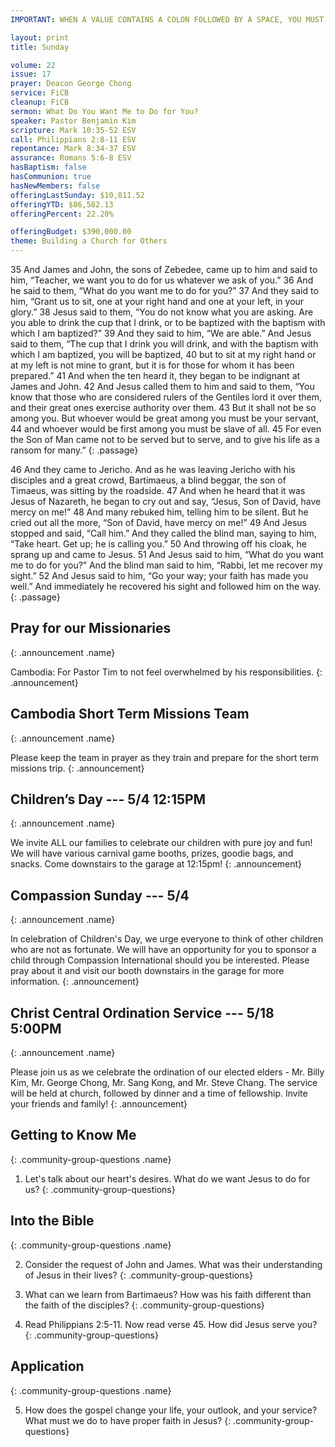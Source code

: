 ```yaml
---
IMPORTANT: WHEN A VALUE CONTAINS A COLON FOLLOWED BY A SPACE, YOU MUST USE &#58;

layout: print
title: Sunday

volume: 22
issue: 17
prayer: Deacon George Chong
service: FiCB
cleanup: FiCB
sermon: What Do You Want Me to Do for You?
speaker: Pastor Benjamin Kim
scripture: Mark 10:35-52 ESV
call: Philippians 2:8-11 ESV
repentance: Mark 8:34-37 ESV
assurance: Romans 5:6-8 ESV
hasBaptism: false
hasCommunion: true
hasNewMembers: false
offeringLastSunday: $10,811.52
offeringYTD: $86,582.13
offeringPercent: 22.20%

offeringBudget: $390,000.00
theme: Building a Church for Others
---
```



35 And James and John, the sons of Zebedee, came up to him and said to him, “Teacher, we want you to do for us whatever we ask of you.” 36 And he said to them, “What do you want me to do for you?” 37 And they said to him, “Grant us to sit, one at your right hand and one at your left, in your glory.” 38 Jesus said to them, “You do not know what you are asking. Are you able to drink the cup that I drink, or to be baptized with the baptism with which I am baptized?” 39 And they said to him, “We are able.” And Jesus said to them, “The cup that I drink you will drink, and with the baptism with which I am baptized, you will be baptized, 40 but to sit at my right hand or at my left is not mine to grant, but it is for those for whom it has been prepared.” 41 And when the ten heard it, they began to be indignant at James and John. 42 And Jesus called them to him and said to them, “You know that those who are considered rulers of the Gentiles lord it over them, and their great ones exercise authority over them. 43 But it shall not be so among you. But whoever would be great among you must be your servant, 44 and whoever would be first among you must be slave of all. 45 For even the Son of Man came not to be served but to serve, and to give his life as a ransom for many.”
{: .passage}

46 And they came to Jericho. And as he was leaving Jericho with his disciples and a great crowd, Bartimaeus, a blind beggar, the son of Timaeus, was sitting by the roadside. 47 And when he heard that it was Jesus of Nazareth, he began to cry out and say, “Jesus, Son of David, have mercy on me!” 48 And many rebuked him, telling him to be silent. But he cried out all the more, “Son of David, have mercy on me!” 49 And Jesus stopped and said, “Call him.” And they called the blind man, saying to him, “Take heart. Get up; he is calling you.” 50 And throwing off his cloak, he sprang up and came to Jesus. 51 And Jesus said to him, “What do you want me to do for you?” And the blind man said to him, “Rabbi, let me recover my sight.” 52 And Jesus said to him, “Go your way; your faith has made you well.” And immediately he recovered his sight and followed him on the way.
{: .passage}

## Pray for our Missionaries
{: .announcement .name}

Cambodia: For Pastor Tim to not feel overwhelmed by his responsibilities. 
{: .announcement}

## Cambodia Short Term Missions Team
{: .announcement .name}

Please keep the team in prayer as they train and prepare for the short term missions trip. 
{: .announcement}

## Children’s Day --- 5/4 12:15PM
{: .announcement .name}

We invite ALL our families to celebrate our children with pure joy and fun! We will have various carnival game booths, prizes, goodie bags, and snacks. Come downstairs to the garage at 12:15pm!
{: .announcement}

## Compassion Sunday --- 5/4
{: .announcement .name}

In celebration of Children's Day, we urge everyone to think of other children who are not as fortunate. We will have an opportunity for you to sponsor a child through Compassion International should you be interested. Please pray about it and visit our booth downstairs in the garage for more information.
{: .announcement}

## Christ Central Ordination Service --- 5/18 5:00PM
{: .announcement .name}

Please join us as we celebrate the ordination of our elected elders - Mr. Billy Kim, Mr. George Chong, Mr. Sang Kong, and Mr. Steve Chang. The service will be held at church, followed by dinner and a time of fellowship. Invite your friends and family!
{: .announcement}

## Getting to Know Me
{: .community-group-questions .name}

1)  Let's talk about our heart's desires. What do we want Jesus to do for us?
{: .community-group-questions}

## Into the Bible
{: .community-group-questions .name}

2) Consider the request of John and James. What was their understanding of Jesus in their lives?
{: .community-group-questions}

3) What can we learn from Bartimaeus? How was his faith different than the faith of the disciples?
{: .community-group-questions}

4) Read Philippians 2:5-11. Now read verse 45. How did Jesus serve you?
{: .community-group-questions}

## Application
{: .community-group-questions .name}

5) How does the gospel change your life, your outlook, and your service?  What must we do to have proper faith in Jesus?
{: .community-group-questions}
